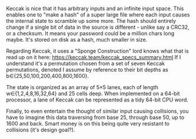 Keccak is nice that it has arbitrary inputs and an infinite input space. This enables one to "make a hash" of a super large file where each input causes the internal state to scramble up some more. The hash should entirely change if a single bit of data in the source is different - unlike say a CRC32, or a checksum. It means your password could be a million chars long maybe. It's stored on disk as a hash, much smaller in size.

Regarding Keccak, it uses a "Sponge Construction" lord knows what that is read up on it here: https://keccak.team/keccak_specs_summary.html If I understand it's a permutation chosen from a set of seven Keccak permutations, denoted I assume by reference to their bit depths as b∈{25,50,100,200,400,800,1600}.

The state is organized as an array of 5×5 lanes, each of length w∈{1,2,4,8,16,32,64} and 25 cells deep. When implemented on a 64-bit processor, a lane of Keccak can be represented as a tidy 64-bit CPU word.

Finally, to even entertain the thought of similar input causing collisions, you have to imagine this data traversing from base 25, through base 50, up to 1600 and back. Smart money is on this being quite very resistant to collisions (it's design goal?).